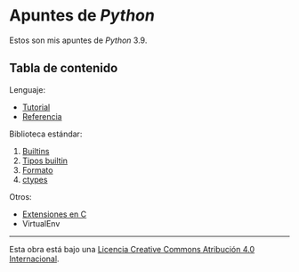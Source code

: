 # Apuntes de *Python*

Estos son mis apuntes de *Python* 3.9.

## Tabla de contenido

Lenguaje:

- [Tutorial](capitulos/tutorial.md)
- [Referencia](capitulos/referencia.md)

Biblioteca estándar:

1. [Builtins](capitulos/libstd-builtins.md)
2. [Tipos builtin](capitulos/libstd-tipos-builtin.md)
3. [Formato](capitulos/libstd-formato.md)
4. [ctypes](capitulos/libstd-ctypes.md)

Otros:

- [Extensiones en C](capitulos/extensiones-c.md)
- VirtualEnv

---

Esta obra está bajo una
[Licencia Creative Commons Atribución 4.0 Internacional](https://creativecommons.org/licenses/by/4.0/deed.es).
